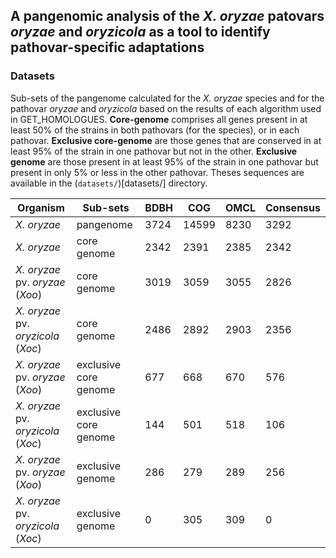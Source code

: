 
## A pangenomic analysis of the *X. oryzae* patovars *oryzae* and *oryzicola* as a tool to identify pathovar-specific adaptations
### Datasets

Sub-sets of the pangenome calculated for the *X. oryzae* species and for the pathovar *oryzae* and *oryzicola* based on the results of each algorithm used in GET_HOMOLOGUES. **Core-genome** comprises all genes present in at least 50% of the strains in both pathovars (for the species), or in each pathovar. **Exclusive core-genome** are those genes that are conserved in at least 95% of the strain in one pathovar but not in the other. **Exclusive genome** are those present in at least 95% of the strain in one pathovar but present in only 5% or less in the other pathovar. Theses sequences are available in the (`datasets/`)[datasets/] directory.

| **Organism** | **Sub-sets** | **BDBH** | **COG** | **OMCL** | **Consensus** |
| --- | --- | --- | --- | --- | --- |
| *X. oryzae* | pangenome | 3724 | 14599 | 8230 | 3292 |
| *X. oryzae* | core genome | 2342 | 2391 | 2385 | 2342 |
| *X. oryzae* pv. *oryzae* (*Xoo*) | core genome| 3019 | 3059 | 3055 | 2826 |
| *X. oryzae* pv. *oryzicola* (*Xoc*) | core genome| 2486 | 2892 | 2903 | 2356 |
| *X. oryzae* pv. *oryzae* (*Xoo*) | exclusive core genome| 677 | 668 | 670 | 576 |
| *X. oryzae* pv. *oryzicola* (*Xoc*) | exclusive core genome| 144 | 501 | 518 | 106 |
| *X. oryzae* pv. *oryzae* (*Xoo*) | exclusive genome| 286 | 279 | 289 | 256 |
| *X. oryzae* pv. *oryzicola* (*Xoc*) | exclusive genome| 0 | 305 | 309 | 0 |
